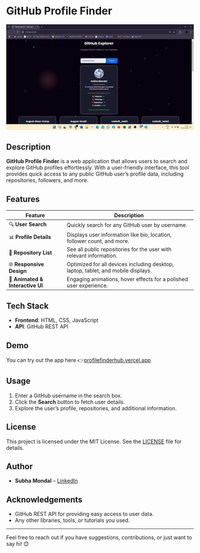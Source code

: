# GitHub Profile Finder

![GitHub Profile Finder](image/preview.png) 

## Description
**GitHub Profile Finder** is a web application that allows users to search and explore GitHub profiles effortlessly. With a user-friendly interface, this tool provides quick access to any public GitHub user’s profile data, including repositories, followers, and more.

## Features

| Feature                              | Description                                                                                  |
|--------------------------------------|----------------------------------------------------------------------------------------------|
| 🔍 **User Search**                   | Quickly search for any GitHub user by username.                                             |
| 📊 **Profile Details**               | Displays user information like bio, location, follower count, and more.                      |
| 📁 **Repository List**               | See all public repositories for the user with relevant information.                          |
| 🌐 **Responsive Design**             | Optimized for all devices including desktop, laptop, tablet, and mobile displays.            |
| 🎨 **Animated & Interactive UI**   | Engaging animations, hover effects for a polished user experience.        |

## Tech Stack
- **Frontend**: HTML, CSS, JavaScript
- **API**: GitHub REST API

## Demo
You can try out the app here 👉[profilefinderhub.vercel.app](profilefinderhub.vercel.app)

## Usage
1. Enter a GitHub username in the search box.
2. Click the **Search** button to fetch user details.
3. Explore the user’s profile, repositories, and additional information.


## License
This project is licensed under the MIT License. See the [LICENSE](./LICENSE) file for details.

## Author
- **Subha Mondal** – [LinkedIn](https://linkedin.com/in/subha-mondal10)

## Acknowledgements
- GitHub REST API for providing easy access to user data.
- Any other libraries, tools, or tutorials you used.

---

Feel free to reach out if you have suggestions, contributions, or just want to say hi! 😊

